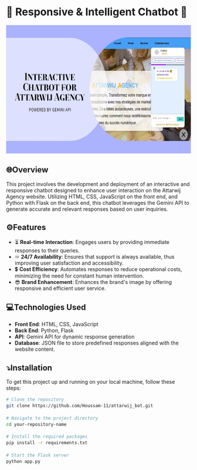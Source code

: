 # 🤖 Responsive & Intelligent Chatbot 🤖
<img src="Smart-Bot.png" alt="Chatbot Interaction" width="800" height="350">


##  🌐Overview
This project involves the development and deployment of an interactive and responsive chatbot designed to enhance user interaction on the Attarwij Agency website. Utilizing HTML, CSS, JavaScript on the front end, and Python with Flask on the back end, this chatbot leverages the Gemini API to generate accurate and relevant responses based on user inquiries.

##  ⚙️Features
- ⏳  **Real-time Interaction**: Engages users by providing immediate responses to their queries.
- ♾️ **24/7 Availability**: Ensures that support is always available, thus improving user satisfaction and accessibility.
- 💲  **Cost Efficiency**: Automates responses to reduce operational costs, minimizing the need for constant human intervention.
- 😎 **Brand Enhancement**: Enhances the brand's image by offering responsive and efficient user service.

##  💻Technologies Used
- **Front End**: HTML, CSS, JavaScript
- **Back End**: Python, Flask
- **API**: Gemini API for dynamic response generation
- **Database**: JSON file to store predefined responses aligned with the website content.

##  ⤵️Installation
To get this project up and running on your local machine, follow these steps:
```bash
# Clone the repository
git clone https://github.com/Houssam-11/attarwij_bot.git

# Navigate to the project directory
cd your-repository-name

# Install the required packages
pip install -r requirements.txt

# Start the Flask server
python app.py
